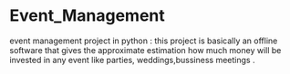 # Event_Management
event management project in python : this project is basically an offline software that gives the approximate estimation how much money will be invested in any event like parties, weddings,bussiness meetings .
